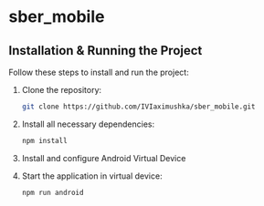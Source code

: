 # sber_mobile

## Installation & Running the Project

Follow these steps to install and run the project:

1. Clone the repository:
   ```bash
   git clone https://github.com/IVIaximushka/sber_mobile.git
   ```

2. Install all necessary dependencies:
   ```bash
   npm install
   ```

3. Install and configure Android Virtual Device

3. Start the application in virtual device:
   ```bash
   npm run android
   ```